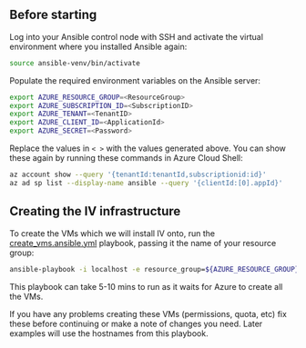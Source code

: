 Before starting
--

Log into your Ansible control node with SSH and activate the virtual environment where you installed Ansible again:

```bash
source ansible-venv/bin/activate
```

Populate the required environment variables on the Ansible server:

```bash
export AZURE_RESOURCE_GROUP=<ResourceGroup>
export AZURE_SUBSCRIPTION_ID=<SubscriptionID>
export AZURE_TENANT=<TenantID>
export AZURE_CLIENT_ID=<ApplicationId>
export AZURE_SECRET=<Password>
```

Replace the values in `< >` with the values generated above.  You can show these again by running these commands in Azure Cloud Shell:

```bash
az account show --query '{tenantId:tenantId,subscriptionid:id}'
az ad sp list --display-name ansible --query '{clientId:[0].appId}'
```
Creating the IV infrastructure
---

To create the VMs which we will install IV onto, run the [create_vms.ansible.yml](ansible/create-vms.ansible.yml) playbook, passing it the name of your resource group:

```bash
ansible-playbook -i localhost -e resource_group=${AZURE_RESOURCE_GROUP} create_vms.ansible.yml
```

This playbook can take 5-10 mins to run as it waits for Azure to create all the VMs.

If you have any problems creating these VMs (permissions, quota, etc) fix these before continuing or make a note of changes you need.  Later examples will use the hostnames from this playbook.